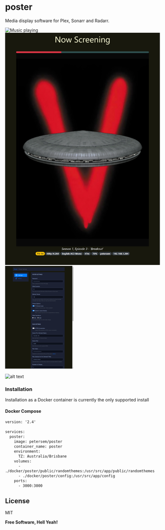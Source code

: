 # poster
Media display software for Plex, Sonarr and Radarr.

![Music playing](doco/music.png)![Shows](doco/shows.png)![Settings](doco/settings.png)

![alt text](http://url/to/img.png)


### Installation
Installation as a Docker container is currently the only supported install

#### Docker Compose
```ya
version: '2.4'

services:
  poster:
    image: petersem/poster
    container_name: poster
    environment:
      TZ: Australia/Brisbane
    volumes:
      - ./docker/poster/public/randomthemes:/usr/src/app/public/randomthemes
      - ./docker/poster/config:/usr/src/app/config
    ports:
      - 3000:3000
```
## License

MIT

**Free Software, Hell Yeah!**
